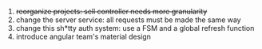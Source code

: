1. ~~reorganize projects: sell controller needs more granularity~~
2. change the server service: all requests must be made the same way
3. change this sh*tty auth system: use a FSM and a global refresh
   function
4. introduce angular team's material design

